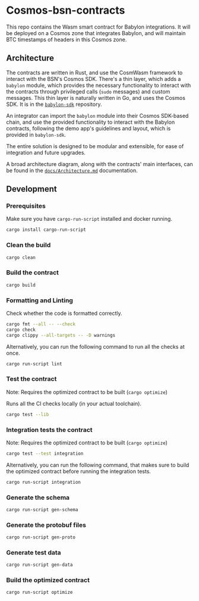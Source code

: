 # Cosmos-bsn-contracts

This repo contains the Wasm smart contract for Babylon integrations.
It will be deployed on a Cosmos zone that integrates Babylon, and will maintain BTC timestamps of headers in this Cosmos zone.

## Architecture

The contracts are written in Rust, and use the CosmWasm framework to interact
with the BSN's Cosmos SDK.
There's a thin layer, which adds a `babylon` module, which provides the necessary
functionality to interact with the contracts through privileged calls (`sudo`
messages) and custom messages.
This thin layer is naturally written in Go, and uses the Cosmos SDK.
It is in the [`babylon-sdk`](https://github.com/babylonlabs-io/babylon-sdk)
repository.

An integrator can import the `babylon` module into their Cosmos SDK-based chain,
and use the provided functionality to interact with the Babylon contracts,
following the demo app's guidelines and layout, which is provided in
`babylon-sdk`.

The entire solution is designed to be modular and extensible, for ease of
integration and future upgrades.

A broad architecture diagram, along with the contracts' main interfaces, can be
found in the [`docs/Architecture.md`](docs/Architecture.md) documentation.

## Development

### Prerequisites

Make sure you have `cargo-run-script` installed and docker running.

```bash
cargo install cargo-run-script
```

### Clean the build

```bash
cargo clean
```

### Build the contract

```bash
cargo build
```

### Formatting and Linting

Check whether the code is formatted correctly.

```bash
cargo fmt --all -- --check
cargo check
cargo clippy --all-targets -- -D warnings
```

Alternatively, you can run the following command to run all the checks at once.

```bash
cargo run-script lint
```

### Test the contract

Note: Requires the optimized contract to be built (`cargo optimize`)

Runs all the CI checks locally (in your actual toolchain).

```bash
cargo test --lib
```

### Integration tests the contract

Note: Requires the optimized contract to be built (`cargo optimize`)

```bash
cargo test --test integration
```

Alternatively, you can run the following command, that makes sure to build the optimized contract before running
the integration tests.

```bash
cargo run-script integration
```

### Generate the schema

```bash
cargo run-script gen-schema
```

### Generate the protobuf files

```bash
cargo run-script gen-proto
```

### Generate test data

```bash
cargo run-script gen-data
```

### Build the optimized contract

```bash
cargo run-script optimize
```
